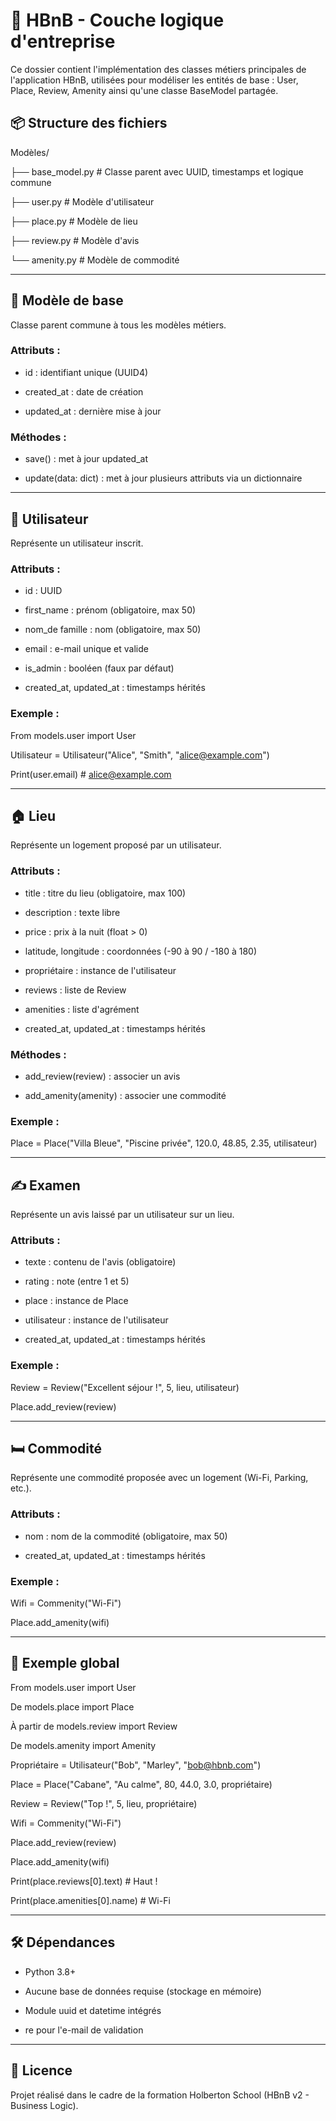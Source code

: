 # 🧠 HBnB - Couche logique d'entreprise

Ce dossier contient l'implémentation des classes métiers principales de l'application HBnB, utilisées pour modéliser les entités de base : User, Place, Review, Amenity ainsi qu'une classe BaseModel partagée.

## 📦 Structure des fichiers

Modèles/

├── base_model.py # Classe parent avec UUID, timestamps et logique commune

├── user.py # Modèle d'utilisateur

├── place.py # Modèle de lieu

├── review.py # Modèle d'avis

└── amenity.py # Modèle de commodité


---

## 🔖 Modèle de base

Classe parent commune à tous les modèles métiers.

### Attributs :

- id : identifiant unique (UUID4)

- created_at : date de création

- updated_at : dernière mise à jour

### Méthodes :

- save() : met à jour updated_at

- update(data: dict) : met à jour plusieurs attributs via un dictionnaire

---

## 👤 Utilisateur

Représente un utilisateur inscrit.

### Attributs :

- id : UUID

- first_name : prénom (obligatoire, max 50)

- nom_de famille : nom (obligatoire, max 50)

- email : e-mail unique et valide

- is_admin : booléen (faux par défaut)

- created_at, updated_at : timestamps hérités

### Exemple :

From models.user import User

Utilisateur = Utilisateur("Alice", "Smith", "alice@example.com")

Print(user.email) # alice@example.com


---

## 🏠 Lieu

Représente un logement proposé par un utilisateur.

### Attributs :

- title : titre du lieu (obligatoire, max 100)

- description : texte libre

- price : prix à la nuit (float > 0)

- latitude, longitude : coordonnées (-90 à 90 / -180 à 180)

- propriétaire : instance de l'utilisateur

- reviews : liste de Review

- amenities : liste d'agrément

- created_at, updated_at : timestamps hérités

### Méthodes :

- add_review(review) : associer un avis

- add_amenity(amenity) : associer une commodité

### Exemple :

Place = Place("Villa Bleue", "Piscine privée", 120.0, 48.85, 2.35, utilisateur)


---

## ✍️ Examen

Représente un avis laissé par un utilisateur sur un lieu.

### Attributs :

- texte : contenu de l'avis (obligatoire)

- rating : note (entre 1 et 5)

- place : instance de Place

- utilisateur : instance de l'utilisateur

- created_at, updated_at : timestamps hérités

### Exemple :

Review = Review("Excellent séjour !", 5, lieu, utilisateur)

Place.add_review(review)


---

## 🛏️ Commodité

Représente une commodité proposée avec un logement (Wi-Fi, Parking, etc.).

### Attributs :

- nom : nom de la commodité (obligatoire, max 50)

- created_at, updated_at : timestamps hérités

### Exemple :

Wifi = Commenity("Wi-Fi")

Place.add_amenity(wifi)


---

## 🧪 Exemple global

From models.user import User

De models.place import Place

À partir de models.review import Review

De models.amenity import Amenity

Propriétaire = Utilisateur("Bob", "Marley", "bob@hbnb.com")

Place = Place("Cabane", "Au calme", 80, 44.0, 3.0, propriétaire)

Review = Review("Top !", 5, lieu, propriétaire)

Wifi = Commenity("Wi-Fi")

Place.add_review(review)

Place.add_amenity(wifi)

Print(place.reviews[0].text) # Haut !

Print(place.amenities[0].name) # Wi-Fi


---

## 🛠️ Dépendances

- Python 3.8+

- Aucune base de données requise (stockage en mémoire)

- Module uuid et datetime intégrés

- re pour l'e-mail de validation

---

## 📄 Licence

Projet réalisé dans le cadre de la formation Holberton School (HBnB v2 - Business Logic).
